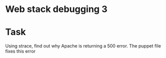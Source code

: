 # Web stack debugging 3

# Task
Using strace, find out why Apache is returning a 500 error.
The puppet file fixes this error
